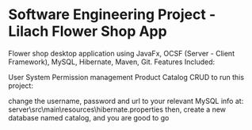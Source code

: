 # Software Engineering Project - Lilach Flower Shop App
Flower shop desktop application using JavaFx, OCSF (Server - Client Framework), MySQL, Hibernate, Maven, Git. Features Included:

User System
Permission management
Product Catalog CRUD
to run this project:

change the username, password and url to your relevant MySQL info at: server\src\main\resources\hibernate.properties
then, create a new database named catalog, and you are good to go
